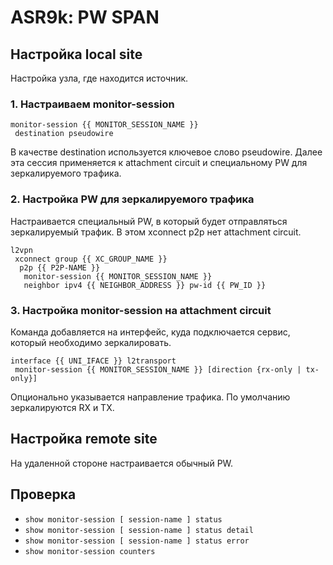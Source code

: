 # ASR9k: PW SPAN

## Настройка local site

Настройка узла, где находится источник.

### 1. Настраиваем monitor-session

```text
monitor-session {{ MONITOR_SESSION_NAME }}
 destination pseudowire
```

В качестве destination используется ключевое слово pseudowire. Далее эта сессия применяется к attachment circuit и специальному PW для зеркалируемого трафика.

### 2. Настройка PW для зеркалируемого трафика

Настраивается специальный PW, в который будет отправляться зеркалируемый трафик. В этом xconnect p2p нет attachment circuit.

```text
l2vpn
 xconnect group {{ XC_GROUP_NAME }}
  p2p {{ P2P-NAME }}
   monitor-session {{ MONITOR_SESSION_NAME }}
   neighbor ipv4 {{ NEIGHBOR_ADDRESS }} pw-id {{ PW_ID }}
```

### 3. Настройка monitor-session на attachment circuit

Команда добавляется на интерфейс, куда подключается сервис, который необходимо зеркалировать.

```text
interface {{ UNI_IFACE }} l2transport
 monitor-session {{ MONITOR_SESSION_NAME }} [direction {rx-only | tx-only}]
```

Опционально указывается направление трафика. По умолчанию зеркалируются RX и TX.

## Настройка remote site

На удаленной стороне настраивается обычный PW.

## Проверка

* `show monitor-session [ session-name ] status`
* `show monitor-session [ session-name ] status detail`
* `show monitor-session [ session-name ] status error`
* `show monitor-session counters`

